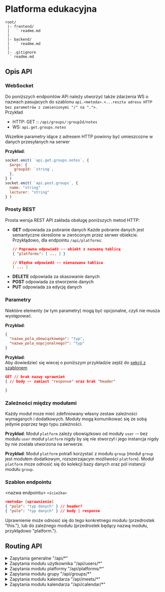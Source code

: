 # Platforma edukacyjna



```
root/
 |- frontend/
 |   ` readme.md
 |
 |- backend/
 |   ` readme.md
 |
 |- .gitignore
  ` readme.md
```



## Opis API


### WebSocket

Do poniższych endpointów APi
należy utworzyć także zdarzenia WS o nazwach pasujacych do szablonu
`api.<metoda>.<...reszta adresu HTTP bez parametrów z zamienionymi "/" na ".">`.  
Przykład
  - HTTP: GET :: `/api/groups/:groupId/notes`
  - WS: `api.get.groups.notes`

Wszelkie parametry idące z adresem HTTP
powinny być umieszcozne w danych przesyłanych na serwer

**Przykład**:
```js
socket.emit( `api.get.groups.notes`, {
  $args: {
    groupId: `string`,
  },
} )
socket.emit( `api.post.groups`, {
  name: "string"
  lecturer: "string"
} )
```


### Prosty REST


Prosta wersja REST API zakłada obsługę poniższych metod HTTP:
  * **GET** odpowiada za pobranie danych
    Każde pobranie danych jest semantyczne określone w zwróconym przez serwer obiekcie.
    Przykłądowo, dla endpointu `/api/platforms`:
    ```json
    // Poprawna odpowiedź -- obiekt z nazwaną tablicą
    { "platforms": [ ... ] }
    
    // Błędna odpowiedź -- nienazwana tablica
    [ ... ]
    ```
  * **DELETE** odpowiada za skasowanie danych
  * **POST** odpowiada za stworzenie danych
  * **PUT** odpowiada za edycję danych


### Parametry

Niektóre elementy (w tym parametry) mogą być opcjonalne, czyli nie musza występować.

**Przykład**:
```json
{
  "nazwa_pola_obowiązkowego": "typ",
  "nazwa_pola_oopcjonalnego?": "typ"
}
```
**Przykład**:  
Aby dowiedzieć się wiecej o poniższym przykładzie zejdź do [sekcji z szablonem](#Szablon-endpointu)
```json
GET // brak nazwy uprawnień
{ // body -- zamiast "response" oraz brak "header"

}
```


### Zależności między modułami


Każdy moduł moze mieć zdefiniowany własny zestaw zależności wymaganych i dodatkowych.
Moduły mogą komunikować się ze sobą jedynie poprzez tego typu zależności.

**Przykład**:
Moduł `platform` zależy obowiązkowo od moduły `user` --
bez modułu `user` moduł `platform` nigdy by się nie stworzył i
jego instancja nigdy by nie została utworzona na serwerze.

**Przykład**:
Moduł `platform` potrafi korzystać z modułu `group`
(moduł `group` jest modułem dodatkowym, rozszerzajacym możliwości `platform`).
Moduł `platform` moze odnosić się do kolekcji bazy danych oraz pól instancji modułu `group`.


### Szablon endpointu


&lt;nazwa endpointu&gt; `<ścieżka>`
```json
<metoda> [uprawnienie]
{ "pole": "typ danych" } // header?
{ "pole": "typ danych" } // body | response
```

Uprawnienie może odnosić się do tego konkretnego modułu (przedrostek "this."),
lub do zależnego modułu (przedrostek będący nazwą modułu, przykłądowo "platform.").


## Routing API



<details>
  <summary>Zapytania generalne "/api/*"</summary>

  <!-- ### Zapytania generalne "/api/*" -->


  Logowanie `/api/login`
  ```json
  POST
  { //body 
    "login": "string",
    "password": "string"
  } 
  ```

  Rejestracja `/api/register`
  ```json
  POST
  { //body 
    "name": "string",
    "surname": "string",
    "email": "string",
    "password1": "string",
    "password2": "string",
  }
  ```

  Przypomnij hasło `/api/password/remind`
  ```json
  POST
  { //body 
    "email": "string"
  }
  ```

  Resetowanie hasła `/api/password/reset`
  ```json
  POST
  { //body 
    "password1": "string",
    "password2": "string",
    "code": "string",
  } 
  ```
</details>

<details>
  <summary>Zapytania modułu użytkownika "/api/users/*"</summary>

  <!-- ### Zapytania modułu użytkownika "/api/users/*" -->


  Dane zalogowanego użytkownika `/api/users/me`
  ```json
  GET
  { "authenthication": "string" } // header
  { // response
    "user": {
      "login": "string",
      "name": "string",
      "surname": "string",
      "email": "string",
      "activated": "boolean",
      "avatar": "string",
      "createdDatetime": "number"
    }
  }
  ```

  Aktualizacja danych zalogowanego użytkownika `/api/users/me`
  ```json
  PUT
  { "authenthication": "string" } // header
  { // body
    "login?": "string",
    "name?": "string",
    "surname?": "string",
    "email?": "string",
    "avatar?": "string",
    "password?": "string",
    "newPassword1?": "string",
    "newPassword2?": "string",
  }
  ```

  Pobranie przypiętych elementów `/api/users/me/pinned`
  ```json
  GET
  { "authenthication": "string" } // header
  { // response
    "pinned": [
      {
        "type": "string",
        "name": "string",
        "id": "string",
      }
    ]
  }
  ```

  Skasowanie przypiętego elementu `/api/users/me/pinned/:elementId`
  ```json
  DELETE
  { "authenthication": "string" } // header
  ```

  Dodawanie przypiętego elementu `/api/users/me/pinned`
  ```json
  POST
  { "authenthication": "string" } // header
  { // body
    "id": "string",
    "type": "string",
  }
  ```
</details>

<details>
  <summary>Zapytania modułu platformy "/api/platforms/*"</summary>

  <!-- ### Zapytania modułu platformy "/api/platforms/*" -->

  **Zależny obowiązkowo od**: user
  **Zależny nieobowiązkowo od**: group

  Uprawnienia i ich domyślne wartości w obrębie platformy
  ```js
  isOwner = false
  isPersonel = false

  canEditDetails = false
  canManageUsers = false
  canManageRoles = false
  canManageGroups = false
  canManageCalendar = false
  canManageMeets = false
  ```

  ---

  Lista wszystkich platform usera `/api/platforms`
  ```json
  GET
  { "authenthication": "string" } // header
  { // response
    "platforms": [
      {
        "id": "string",
        "owner": "Object<User>",
        "created": "number",
        "administrator": "object<User>",
        "name": "string",
      }
    ]
  }
  ```

  Tworzenie platformy `/api/platforms`
  ```json
  POST
  { "authenthication": "string" } // header
  { // body
    "name": "string",
  }
  ```

  Kasowanie platformy `/api/platforms/:platformId`
  ```json
  DELETE this.isOwner
  { "authenthication": "string" } // header
  ```

  Lista userów platformy `/api/platforms/:platformId/users`
  ```json
  GET
  { "authenthication": "string" } // header
  { // response
    "users": [
      {
        "id": "string",
        "login": "string",
        "name": "string",
        "surname": "string",
        "email": "string",
        "activated": "boolean",
        "avatar": "string",
        "createdDatetime": "number",
      }
    ]
  }
  ```

  Dodawanie użytkownika do platformy `/api/platforms/:platformId/users`
  ```json
  POST this.canManageUsers
  { "authenthication": "string" } // header
  { // body
    "name": "string",
    "surname": "string",
    "email": "string",
    "roleName?": "string",
  }
  ```

  Kasowanie userów z platformy `/api/platforms/:platformId/users/:userId`
  ```json
  DELETE this.canManageUsers
  { "authenthication": "string" } // header
  ```
</details>

<details>
  <summary>Zapytania modułu grupy "/api/groups/*"</summary>

  <!-- ### Zapytania modułu grupy "/api/groups/*" -->

  **Zależny obowiązkowo od**: user, platform

  Uprawnienia i ich domyślne wartości w obrębie grupy
  ```js
  isOwner = false

  canManageUsers = false
  canManageNotes = false
  canManageMeets = false
  ```

  ---

  Lista grup użytkownika `/api/groups`
  ```json
  GET
  { "authenthication": "string" } // header
  { // response
    "groups": [
      {
        "id": "string",
        "name": "string",
        "createdDatetime": "number",
        "lecturer": "User",
      }
    ]
  }
  ```

  Tworzenie grupy `/api/groups`
  ```json
  POST platform.canManageGroups
  { "authenthication": "string" } // header
  { // body
    "name": "string",
    "lecturerId": "string",
    "platformId": "string",
  }
  ```

  Lista grup użytkownika z danej platformy `/api/groups/platform/:platformId`
  ```json
  GET
  { "authenthication": "string" } // header
  { // response
    "groups": [
      "<Groups>",
    ]
  }
  ```

  Dodawanie usera do grupy `/api/groups/users`
  ```json
  POST this.canManageUsers
  { "authenthication": "string" } // header
  { // body
    "groupId": "string",
    "usersIds": [
      "<string>",
    ]
  }
  ```

  Pobieranie listy użytkowników z grupy `/api/groups/:groupId/users`
  ```json
  GET
  { "authenthication": "string" } // header
  { // body
    "users": [
      "<User>",
    ]
  }
  ```

  Usuwanie usera z grupy `/api/groups/:groupId/users/:userId`
  ```json
  DELETE this.canManageUsers
  { "authenthication": "string" } // header
  ```

  Kasowanie grupy `/api/groups/:groupId`
  ```json
  DELETE this.isOwner
  { "authenthication": "string" } // header
  ```

  Pobranie wszystkich ocen użytkownika `/api/groups/notes`
  ```json 
  GET this.canManageNotes?
  { "authenthication": "string" } // header
  { // response
    "data": [
      {
        "platform": "Platform",
        "groups": [
          {
            "group": "Group",
            "notes": [
              {
                "id": "string",
                "value": "string",
                "description": "string",
                "date": "number",
                "lecturer": "User",
              }
            ]
          }
        ]
      }
    ]
  }
  ```

  Pobranie wszystkich ocen użytkownika z danej grupy `/api/groups/:groupId/notes`
  ```json
  GET this.canManageNotes?
  { "authenthication": "string" } // header
  { // response
    "notes": [
      "<Notes>",
    ]
  }
  ```

  Stworzenie oceny `/api/groups/:groupId/notes/`
  ```json
  POST this.canManageNotes
  { "authenthication": "string" } // header
  { // body
    "value": "string",
    "description": "string",
    "userId": "string",
  }
  ```

  Skasowanie oceny `/api/groups/notes/:noteId`
  ```json
  DELETE this.canManageNotes
  { "authenthication": "string" } // header
  ```

  Edycja oceny `/api/groups/notes/:noteId`
  ```json
  PUT this.canManageNotes
  { "authenthication": "string" } // header
  { // body
    "value": "string",
    "description": "string",
  }
  ```
</details>

<details>
  <summary>Zapytania modułu kalendarza "/api/meets/*"</summary>

  <!-- ### Zapytania modułu kalendarza "/api/meets/*" -->

  **Zależny obowiązkowo od**: user, platform
  
  Uprawnienia i ich domyślne wartości w obrębie grupy
  ```js
  isOwner = false

  canManageUsers = false
  ```

  ---

  Tworzenie spotkania `/api/meets`
  ```json
  POST (platform.canManageMeets | group.canManageMeets)
  { "authenthication": "string" } // header
  { // body
    "dateStart": "number",
    "dateEnd": "number",
    "description": "string",
    "externalUrl": "string",
    "platformId": "string",
    "groupId?": "string"
  }
  ```

  Odczytywanie wszystkich spotkań `/api/meets`
  ```json
  GET
  { "authenthication": "string" } // header
  { // body
    "meets": [
      "<Meet>"
    ]
  }
  ```

  Odczytywanie wszystkich spotkań z danej grupy `/api/meets/group/:groupId`
  ```json
  GET
  { "authenthication": "string" } // header
  { // body
    "meets": [
      "<Meet>"
    ]
  }
  ```

  Odczytywanie wszystkich publicznych spotkań `/api/meets/public`
  ```json
  GET
  { "authenthication": "string" } // header
  { // body
    "meets": [
      "<Meet>"
    ]
  }
  ```

  Odczytywanie wszystkich spotkań nieprzypisanych do grupy `/api/meets/groupless`
  ```json
  GET
  { "authenthication": "string" } // header
  { // body
    "meets": [
      "<Meet>"
    ]
  }
  ```

  Odczytywanie spotkania `/api/meets/:meetId`
  ```json
  GET
  { "authenthication": "string" } // header
  { // response
    "meet": {
      "id": "string",
      "dateStart": "number",
      "dateEnd": "number",
      "description": "string",
      "link": "string",
    }
  }
  ```

  Kasowanie spotkania `/api/meets/:meetId`
  ```json
  DELETE this.isOwner
  { "authenthication": "string" } // header
  ```

  Odczytywanie uczestników spotkania `/api/meets/:meetId/users`
  ```json
  GET
  { "authenthication": "string" } // header
  { // response
    "participants": [
      "<User>"
    ]
  }
  ```

  Dodawanie uczestników do spotkania `/api/meets/:meetId/users`
  ```json
  POST this.canManageUsers
  { "authenthication": "string" } // header
  { // body
    "participantsIds": [
      "<string>"
    ]
  }
  ```

  Usuwanie uczestnika ze spotkania `/api/meets/:meetId/users/:userId`
  ```json
  DELETE this.canManageUsers
  { "authenthication": "string" } // header
  ```
</details>

<details>
  <summary>Zapytania modułu kalendarza "/api/calendar/*"</summary>

  <!-- ### Zapytania modułu kalendarza "/api/calendar/*" -->

  **Zależny obowiązkowo od**: user

  ---

  Kalendarz `/api/calendar`
  ```json
  GET
  { "authenthication": "string" } // header
  { // response
    "events": [
      {
        "type": "string",
        "date": "string",
        "elementId": "string",
      }
    ]
  }
  ```
</details>

